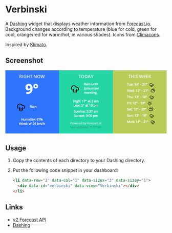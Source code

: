 # Verbinski

A [Dashing](http://shopify.github.io/dashing/) widget that displays weather 
information from [Forecast.io](http://forecast.io/). Background changes
according to temperature (blue for cold, green for cool, orange/red for 
warm/hot, in various shades). Icons from 
[Climacons](http://adamwhitcroft.com/climacons/). 

Inspired by [Klimato](https://github.com/danillotuhumury/klimato-dashing-widget).


## Screenshot

![screenshot](screenshots/2013-06-10-11-19.png)


## Usage

1. Copy the contents of each directory to your Dashing directory. 

1. Put the following code snippet in your dashboard:

    ```html
    <li data-row="1" data-col="1" data-sizex="3" data-sizey="1">                
      <div data-id="verbinski" data-view="Verbinski"></div>                     
    </li>  
    ```


## Links

* [v2 Forecast API](https://developer.forecast.io/docs/v2)
* [Dashing](http://shopify.github.io/dashing/)

